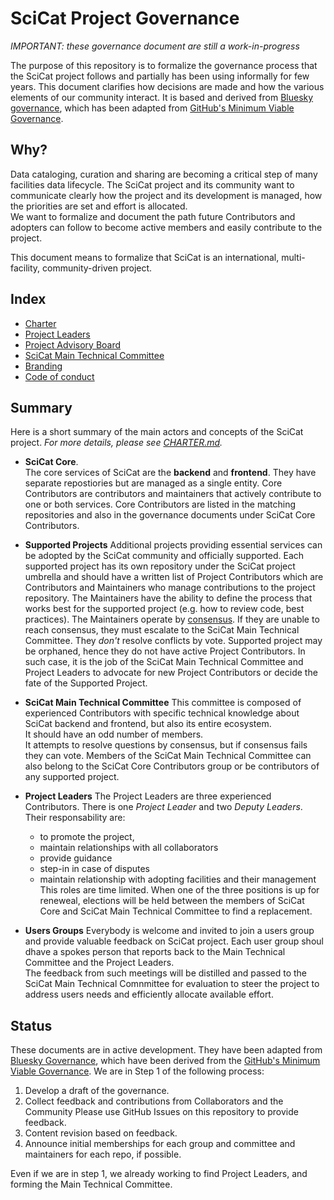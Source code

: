 # SciCat Project Governance

_IMPORTANT: these governance document are still a work-in-progress_

The purpose of this repository is to formalize the governance process that the SciCat project follows and partially has been using informally for few years. 
This document clarifies how decisions are made and how the various elements of our community interact. 
It is based and derived from [Bluesky governance](https://), which has been adapted from
[GitHub's Minimum Viable Governance](https://github.blog/2021-07-22-minimum-viable-governance-lightweight-community-structure-foss-projects/).

## Why?

Data cataloging, curation and sharing are becoming a critical step of many facilities data lifecycle.
The SciCat project and its community want to communicate clearly how the project and its development is managed, how the priorities are set and effort is allocated.  
We want to formalize and document the path future
Contributors and adopters can follow to become active members and easily contribute to the project.

This document means to formalize that SciCat is an international, multi-facility, community-driven project.

## Index
- [Charter](./CHARTER.md)
- [Project Leaders]()
- [Project Advisory Board]()
- [SciCat Main Technical Committee]()
- [Branding]()
- [Code of conduct]()

## Summary
Here is a short summary of the main actors and concepts of the SciCat project.
_For more details, please see [CHARTER.md](./CHARTER.md)._

* __SciCat Core__.  
  The core services of SciCat are the __backend__ and __frontend__. They have separate repostiories but are managed as a single entity.
  Core Contributors are contributors and maintainers that actively contribute to one or both services.
  Core Contributors are listed in the matching repositories and also in the governance documents under SciCat Core Contributors.  

* __Supported Projects__
  Additional projects providing essential services can be adopted by the SciCat community and officially supported. 
  Each supported project has its own repository under the SciCat project umbrella and should have a written list of Project Contributors which are Contributors and Maintainers who manage contributions to the project repository. 
  The Maintainers have the ability to define the process that works best for the supported project (e.g. how to review code, best practices).
  The Maintainers operate by
  [consensus](https://tools.ietf.org/id/draft-resnick-on-consensus-01.html).
  If they are unable to reach consensus, they must escalate to the SciCat Main Technical Committee. They _don't_ resolve conflicts by vote.
  Supported project may be orphaned, hence they do not have active Project Contributors. In such case, it is the job of the SciCat Main Technical Committee and Project Leaders to advocate for new Project Contributors or decide the fate of the Supported Project.  

* __SciCat Main Technical Committee__
  This committee is composed of experienced Contributors with specific technical knowledge about SciCat backend and frontend, but also its entire ecosystem.  
  It should have an odd number of members.  
  It attempts to resolve questions by consensus, but if consensus fails they can vote.
  Members of the SciCat Main Technical Committee can also belong to the SciCat Core Contributors group or be contributors of any supported project.  

* __Project Leaders__
  The Project Leaders are three experienced Contributors. There is one _Project Leader_ and two _Deputy Leaders_.  
  Their responsability are:
  - to promote the project,
  - maintain relationships with all collaborators
  - provide guidance
  - step-in in case of disputes
  - maintain relationship with adopting facilities and their management  
  This roles are time limited. When one of the three positions is up for reneweal, elections will be held between the members of SciCat Core and SciCat Main Technical Committee to find a replacement.  

* __Users Groups__
  Everybody is welcome and invited to join a users group and provide valuable feedback on SciCat project. Each user group shoul dhave a spokes person that reports back to the Main Technical Committee and the Project Leaders.  
  The feedback from such meetings will be distilled and passed to the SciCat Main Technical Comnmittee for evaluation to steer the project to address users needs and efficiently allocate available effort.

## Status

These documents are in active development. They have been adapted from
[Bluesky Governance](https://), which have been derived from the 
[GitHub's Minimum Viable Governance](https://github.com/github/MVG).
We are in Step 1 of the following process:

1. Develop a draft of the governance.
2. Collect feedback and contributions from Collaborators and the Community
   Please use GitHub Issues on this repository to provide feedback.
3. Content revision based on feedback.
4. Announce initial memberships for each group and committee and maintainers for each repo, if possible.  

Even if we are in step 1, we already working to find Project Leaders, and forming the Main Technical Committee.

